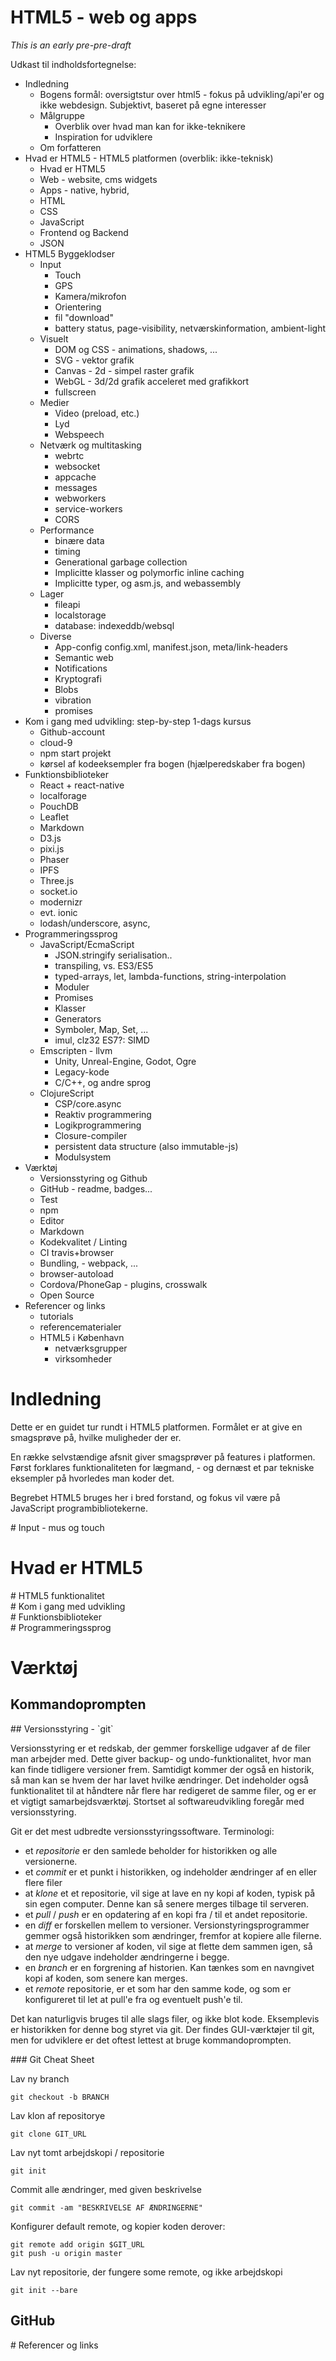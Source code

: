# HTML5 - web og apps

*This is an early pre-pre-draft*

Udkast til indholdsfortegnelse:

- Indledning 
    - Bogens formål: oversigtstur over html5 - fokus på udvikling/api'er og ikke webdesign. Subjektivt, baseret på egne interesser
    - Målgruppe
        - Overblik over hvad man kan for ikke-teknikere
        - Inspiration for udviklere
    - Om forfatteren
- Hvad er HTML5 - HTML5 platformen (overblik: ikke-teknisk)
    - Hvad er HTML5
    - Web - website, cms widgets
    - Apps - native, hybrid, 
    - HTML
    - CSS
    - JavaScript
    - Frontend og Backend
    - JSON
- HTML5 Byggeklodser
    - Input
        - Touch
        - GPS
        - Kamera/mikrofon
        - Orientering
        - fil "download"
        - battery status, page-visibility, netværskinformation, ambient-light
    - Visuelt
        - DOM og CSS - animations, shadows, ...
        - SVG - vektor grafik
        - Canvas - 2d - simpel raster grafik
        - WebGL - 3d/2d grafik acceleret med grafikkort
        - fullscreen
    - Medier
        - Video (preload, etc.)
        - Lyd
        - Webspeech
    - Netværk og multitasking
        - webrtc
        - websocket
        - appcache
        - messages
        - webworkers
        - service-workers
        - CORS
    - Performance
        - binære data
        - timing
        - Generational garbage collection
        - Implicitte klasser og polymorfic inline caching
        - Implicitte typer, og asm.js, and webassembly
    - Lager
        - fileapi
        - localstorage
        - database: indexeddb/websql
    - Diverse
        - App-config config.xml, manifest.json, meta/link-headers
        - Semantic web
        - Notifications
        - Kryptografi
        - Blobs
        - vibration
        - promises
- Kom i gang med udvikling: step-by-step 1-dags kursus
    - Github-account
    - cloud-9
    - npm start projekt
    - kørsel af kodeeksempler fra bogen (hjælperedskaber fra bogen)
- Funktionsbiblioteker
    - React + react-native
    - localforage
    - PouchDB
    - Leaflet
    - Markdown
    - D3.js
    - pixi.js
    - Phaser
    - IPFS
    - Three.js
    - socket.io
    - modernizr
    - evt. ionic
    - lodash/underscore, async, 
- Programmeringssprog
    - JavaScript/EcmaScript
        - JSON.stringify serialisation..
        - transpiling, vs. ES3/ES5
        - typed-arrays, let, lambda-functions, string-interpolation
        - Moduler
        - Promises
        - Klasser
        - Generators
        - Symboler, Map, Set, ...
        - imul, clz32 ES7?: SIMD
    - Emscripten - llvm
        - Unity, Unreal-Engine, Godot, Ogre
        - Legacy-kode
        - C/C++, og andre sprog
    - ClojureScript
        - CSP/core.async
        - Reaktiv programmering
        - Logikprogrammering
        - Closure-compiler
        - persistent data structure (also immutable-js)
        - Modulsystem
- Værktøj
    - Versionsstyring og Github
    - GitHub - readme, badges...
    - Test
    - npm
    - Editor
    - Markdown
    - Kodekvalitet / Linting
    - CI travis+browser
    - Bundling, - webpack, ...
    - browser-autoload
    - Cordova/PhoneGap - plugins, crosswalk
    - Open Source
- Referencer og links
    - tutorials
    - referencematerialer
    - HTML5 i København
        - netværksgrupper
        - virksomheder
</div><div class="page">

# Indledning

Dette er en guidet tur rundt i HTML5 platformen.
Formålet er at give en smagsprøve på, hvilke muligheder der er.

En række selvstændige afsnit giver smagsprøver på features i platformen.
Først forklares funktionaliteten for lægmand, - og dernæst et par tekniske eksempler på hvorledes man koder det.


Begrebet HTML5 bruges her i bred forstand, og fokus vil være på JavaScript programbibliotekerne.

</div><div class="page">
# Input - mus og touch

# Hvad er HTML5

</div><div class="page">
# HTML5 funktionalitet

</div><div class="page">
# Kom i gang med udvikling

</div><div class="page">
# Funktionsbiblioteker

</div><div class="page">
# Programmeringssprog

</div><div class="page">

# Værktøj

## Kommandoprompten

</div><div class="page">
## Versionsstyring - `git`

Versionsstyring er et redskab, der gemmer forskellige udgaver af de filer man arbejder med.
Dette giver backup- og undo-funktionalitet, hvor man kan finde tidligere versioner frem.
Samtidigt kommer der også en historik, så man kan se hvem der har lavet hvilke ændringer. 
Det indeholder også funktionalitet til at håndtere når flere har redigeret de samme filer,
og er er et vigtigt samarbejdsværktøj. Stortset al softwareudvikling foregår med versionsstyring.

Git er det mest udbredte versionsstyringssoftware. Terminologi:

- et *repositorie* er den samlede beholder for historikken og alle versionerne.
- et *commit* er et punkt i historikken, og indeholder ændringer af en eller flere filer
- at *klone* et et repositorie, vil sige at lave en ny kopi af koden, typisk på sin egen computer. Denne kan så senere merges tilbage til serveren.
- et *pull* / *push* er en opdatering af en kopi fra / til et andet repositorie.
- en *diff* er forskellen mellem to versioner. Versionstyringsprogrammer gemmer også historikken som ændringer, fremfor at kopiere alle filerne.
- at *merge* to versioner af koden, vil sige at flette dem sammen igen, så den nye udgave indeholder ændringerne i begge.
- en *branch* er en forgrening af historien. Kan tænkes som en navngivet kopi af koden, som senere kan merges.
- et *remote* repositorie, er et som har den samme kode, og som er konfigureret til let at pull'e fra og eventuelt push'e til.

Det kan naturligvis bruges til alle slags filer, og ikke blot kode. 
Eksemplevis er historikken for denne bog styret via git.
Der findes GUI-værktøjer til git, men for udviklere 
er det oftest lettest at bruge kommandoprompten.

</div><div class="page">
### Git Cheat Sheet


Lav ny branch

    git checkout -b BRANCH

Lav klon af repositorye

    git clone GIT_URL

Lav nyt tomt arbejdskopi / repositorie

    git init

Commit alle ændringer, med given beskrivelse

    git commit -am "BESKRIVELSE AF ÆNDRINGERNE"

Konfigurer default remote, og kopier koden derover:

    git remote add origin $GIT_URL
    git push -u origin master

Lav nyt repositorie, der fungere some remote, og ikke arbejdskopi

    git init --bare


## GitHub

</div><div class="page">
# Referencer og links
